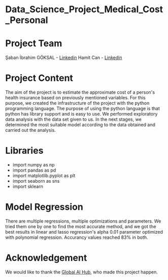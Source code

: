 # Data_Science_Project_Medical_Cost_Personal

# Project Team 

 Şaban İbrahim GÖKSAL - [Linkedin](https://www.linkedin.com/in/%C5%9Faban-ibrahim-g%C3%B6ksal-610528a0/)
 Hamit Can - [Linkedin](https://www.linkedin.com/in/hamitcan/)

# Project Content

The aim of the project is to estimate the approximate cost of a person's health insurance based on previously mentioned variables. For this purpose, we created the infrastructure of the project with the python programming language. The purpose of using the python language is that python has library support and is easy to use. We performed exploratory data analysis with the data set given to us. In the next stages, we determined the most suitable model according to the data obtained and carried out the analysis.


# Libraries

  * import numpy as np
  * import pandas as pd
  * import matplotlib.pyplot as plt
  * import seaborn as sns
  * import sklearn

# Model Regression

There are multiple regressions, multiple optimizations and parameters. We tried them one by one to find the most accurate method, and we got the best results in linear and lasso regression's alpha 0.01 parameter optimized with polynomial regression. Accurancy values reached 83% in both.

# Acknowledgement

We would like to thank the [Global AI Hub](https://globalaihub.com), who made this project happen. 
